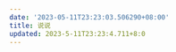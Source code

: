 ```yaml
---
date: '2023-05-11T23:23:03.506290+08:00'
title: 说说
updated: 2023-5-11T23:23:4.711+8:0
---
```

<script src="https://unpkg.com/qexo-static@1.5.1/hexo/talks.js"></script>

<link rel="stylesheet" href="https://unpkg.com/qexo-static@1.5.1/hexo/talks.css">



<div id="qexot"></div>



<script>showQexoTalks("qexot", "https://admin.akblog.asia", 5)</script>
